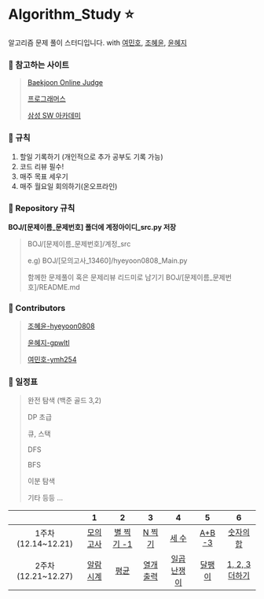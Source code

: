 # Algorithm_Study :star:
알고리즘 문제 풀이 스터디입니다.
with [여민호](https://github.com/ymh254), [조혜윤](http://github.com/hyeyoon0808), [윤혜지](https://github.com/gpwltl)

### :seedling: 참고하는 사이트

> [Baekjoon Online Judge](https://www.acmicpc.net/)
>
> [프로그래머스](https://programmers.co.kr/)
>
> [삼성 SW 아카데미](https://swexpertacademy.com/)


### :seedling: 규칙

1. 할일 기록하기 (개인적으로 추가 공부도 기록 가능)
2. 코드 리뷰 필수!
3. 매주 목표 세우기
4. 매주 월요일 회의하기(온오프라인)


### :seedling: Repository 규칙

**BOJ/[문제이름_문제번호] 폴더에 계정아이디_src.py 저장**
>  BOJ/[문제이름_문제번호]/계정_src
>
> e.g) BOJ/[모의고사_13460]/hyeyoon0808_Main.py
>
> 함께한 문제풀이 혹은 문제리뷰 리드미로 남기기
> BOJ/[문제이름_문제번호]/README.md


### :seedling: Contributors

> [조혜윤-hyeyoon0808](http://github.com/hyeyoon0808)
>
> [윤혜지-gpwltl](https://github.com/gpwltl)
>
> [여민호-ymh254](https://github.com/ymh254)



### :seedling: 일정표

> 완전 탐색 (백준 골드 3,2)
>
> DP 초급
>
> 큐, 스택
>
> DFS
>
> BFS
>
> 이분 탐색
>
> 기타 등등 ...





|                     |                              1                               |                              2                               |                              3                               |                              4                               |                              5                               |                              6                               |
| :-----------------: | :----------------------------------------------------------: | :----------------------------------------------------------: | :----------------------------------------------------------: | :----------------------------------------------------------: | :----------------------------------------------------------: | :----------------------------------------------------------: |
| 1주차(12.14~12.21)  |     [모의고사](https://programmers.co.kr/learn/courses/30/lessons/42840)     |     [별 찍기 -1](https://www.acmicpc.net/problem/2438)     |          [N 찍기](https://www.acmicpc.net/problem/2741)          |      [세 수](https://www.acmicpc.net/problem/10817)      |    [A+B -3](https://www.acmicpc.net/problem/10950)    |    [숫자의 합](https://www.acmicpc.net/problem/11720)    |
| 2주차(12.21~12.27)  |     [알람 시계](https://www.acmicpc.net/problem/2884)     |     [평균](https://www.acmicpc.net/problem/1546)     |          [열개 출력](https://www.acmicpc.net/problem/11721)          |      [일곱 난쟁이](https://www.acmicpc.net/problem/2309)      |    [달팽이](https://www.acmicpc.net/problem/2869)    |    [1, 2, 3 더하기](https://www.acmicpc.net/problem/9095)    |


